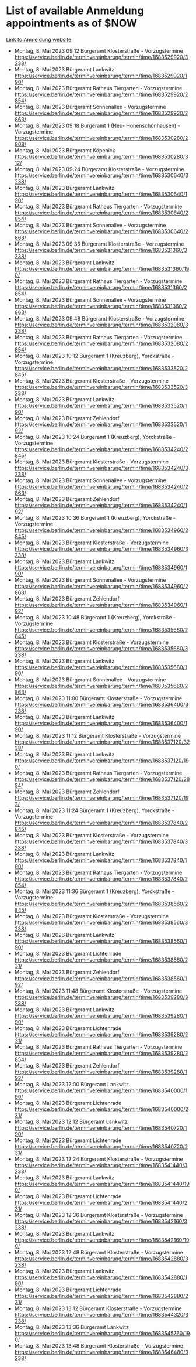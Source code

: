 # List of available Anmeldung appointments as of $NOW
[Link to Anmeldung website](https://service.berlin.de/terminvereinbarung/termin/tag.php?termin=1&anliegen[]=120686&dienstleisterlist=122210,122217,327316,122219,327312,122227,327314,122231,327346,122243,327348,122254,122252,329742,122260,329745,122262,329748,122271,327278,122273,327274,122277,327276,330436,122280,327294,122282,327290,122284,327292,122291,327270,122285,327266,122286,327264,122296,327268,150230,329760,122297,327286,122294,327284,122312,329763,122314,329775,122304,327330,122311,327334,122309,327332,317869,122281,327352,122279,329772,122283,122276,327324,122274,327326,122267,329766,122246,327318,122251,327320,122257,327322,122208,327298,122226,327300&herkunft=http%3A%2F%2Fservice.berlin.de%2Fdienstleistung%2F120686%2F)
- Montag, 8. Mai 2023 09:12 Bürgeramt Klosterstraße - Vorzugstermine https://service.berlin.de/terminvereinbarung/termin/time/1683529920/3238/
- Montag, 8. Mai 2023  Bürgeramt Lankwitz https://service.berlin.de/terminvereinbarung/termin/time/1683529920/190/
- Montag, 8. Mai 2023  Bürgeramt Rathaus Tiergarten - Vorzugstermine https://service.berlin.de/terminvereinbarung/termin/time/1683529920/2854/
- Montag, 8. Mai 2023  Bürgeramt Sonnenallee - Vorzugstermine https://service.berlin.de/terminvereinbarung/termin/time/1683529920/2863/
- Montag, 8. Mai 2023 09:18 Bürgeramt 1 (Neu- Hohenschönhausen) - Vorzugstermine https://service.berlin.de/terminvereinbarung/termin/time/1683530280/2908/
- Montag, 8. Mai 2023  Bürgeramt Köpenick https://service.berlin.de/terminvereinbarung/termin/time/1683530280/312/
- Montag, 8. Mai 2023 09:24 Bürgeramt Klosterstraße - Vorzugstermine https://service.berlin.de/terminvereinbarung/termin/time/1683530640/3238/
- Montag, 8. Mai 2023  Bürgeramt Lankwitz https://service.berlin.de/terminvereinbarung/termin/time/1683530640/190/
- Montag, 8. Mai 2023  Bürgeramt Rathaus Tiergarten - Vorzugstermine https://service.berlin.de/terminvereinbarung/termin/time/1683530640/2854/
- Montag, 8. Mai 2023  Bürgeramt Sonnenallee - Vorzugstermine https://service.berlin.de/terminvereinbarung/termin/time/1683530640/2863/
- Montag, 8. Mai 2023 09:36 Bürgeramt Klosterstraße - Vorzugstermine https://service.berlin.de/terminvereinbarung/termin/time/1683531360/3238/
- Montag, 8. Mai 2023  Bürgeramt Lankwitz https://service.berlin.de/terminvereinbarung/termin/time/1683531360/190/
- Montag, 8. Mai 2023  Bürgeramt Rathaus Tiergarten - Vorzugstermine https://service.berlin.de/terminvereinbarung/termin/time/1683531360/2854/
- Montag, 8. Mai 2023  Bürgeramt Sonnenallee - Vorzugstermine https://service.berlin.de/terminvereinbarung/termin/time/1683531360/2863/
- Montag, 8. Mai 2023 09:48 Bürgeramt Klosterstraße - Vorzugstermine https://service.berlin.de/terminvereinbarung/termin/time/1683532080/3238/
- Montag, 8. Mai 2023  Bürgeramt Rathaus Tiergarten - Vorzugstermine https://service.berlin.de/terminvereinbarung/termin/time/1683532080/2854/
- Montag, 8. Mai 2023 10:12 Bürgeramt 1 (Kreuzberg), Yorckstraße - Vorzugstermine https://service.berlin.de/terminvereinbarung/termin/time/1683533520/2845/
- Montag, 8. Mai 2023  Bürgeramt Klosterstraße - Vorzugstermine https://service.berlin.de/terminvereinbarung/termin/time/1683533520/3238/
- Montag, 8. Mai 2023  Bürgeramt Lankwitz https://service.berlin.de/terminvereinbarung/termin/time/1683533520/190/
- Montag, 8. Mai 2023  Bürgeramt Zehlendorf https://service.berlin.de/terminvereinbarung/termin/time/1683533520/192/
- Montag, 8. Mai 2023 10:24 Bürgeramt 1 (Kreuzberg), Yorckstraße - Vorzugstermine https://service.berlin.de/terminvereinbarung/termin/time/1683534240/2845/
- Montag, 8. Mai 2023  Bürgeramt Klosterstraße - Vorzugstermine https://service.berlin.de/terminvereinbarung/termin/time/1683534240/3238/
- Montag, 8. Mai 2023  Bürgeramt Sonnenallee - Vorzugstermine https://service.berlin.de/terminvereinbarung/termin/time/1683534240/2863/
- Montag, 8. Mai 2023  Bürgeramt Zehlendorf https://service.berlin.de/terminvereinbarung/termin/time/1683534240/192/
- Montag, 8. Mai 2023 10:36 Bürgeramt 1 (Kreuzberg), Yorckstraße - Vorzugstermine https://service.berlin.de/terminvereinbarung/termin/time/1683534960/2845/
- Montag, 8. Mai 2023  Bürgeramt Klosterstraße - Vorzugstermine https://service.berlin.de/terminvereinbarung/termin/time/1683534960/3238/
- Montag, 8. Mai 2023  Bürgeramt Lankwitz https://service.berlin.de/terminvereinbarung/termin/time/1683534960/190/
- Montag, 8. Mai 2023  Bürgeramt Sonnenallee - Vorzugstermine https://service.berlin.de/terminvereinbarung/termin/time/1683534960/2863/
- Montag, 8. Mai 2023  Bürgeramt Zehlendorf https://service.berlin.de/terminvereinbarung/termin/time/1683534960/192/
- Montag, 8. Mai 2023 10:48 Bürgeramt 1 (Kreuzberg), Yorckstraße - Vorzugstermine https://service.berlin.de/terminvereinbarung/termin/time/1683535680/2845/
- Montag, 8. Mai 2023  Bürgeramt Klosterstraße - Vorzugstermine https://service.berlin.de/terminvereinbarung/termin/time/1683535680/3238/
- Montag, 8. Mai 2023  Bürgeramt Lankwitz https://service.berlin.de/terminvereinbarung/termin/time/1683535680/190/
- Montag, 8. Mai 2023  Bürgeramt Sonnenallee - Vorzugstermine https://service.berlin.de/terminvereinbarung/termin/time/1683535680/2863/
- Montag, 8. Mai 2023 11:00 Bürgeramt Klosterstraße - Vorzugstermine https://service.berlin.de/terminvereinbarung/termin/time/1683536400/3238/
- Montag, 8. Mai 2023  Bürgeramt Lankwitz https://service.berlin.de/terminvereinbarung/termin/time/1683536400/190/
- Montag, 8. Mai 2023 11:12 Bürgeramt Klosterstraße - Vorzugstermine https://service.berlin.de/terminvereinbarung/termin/time/1683537120/3238/
- Montag, 8. Mai 2023  Bürgeramt Lankwitz https://service.berlin.de/terminvereinbarung/termin/time/1683537120/190/
- Montag, 8. Mai 2023  Bürgeramt Rathaus Tiergarten - Vorzugstermine https://service.berlin.de/terminvereinbarung/termin/time/1683537120/2854/
- Montag, 8. Mai 2023  Bürgeramt Zehlendorf https://service.berlin.de/terminvereinbarung/termin/time/1683537120/192/
- Montag, 8. Mai 2023 11:24 Bürgeramt 1 (Kreuzberg), Yorckstraße - Vorzugstermine https://service.berlin.de/terminvereinbarung/termin/time/1683537840/2845/
- Montag, 8. Mai 2023  Bürgeramt Klosterstraße - Vorzugstermine https://service.berlin.de/terminvereinbarung/termin/time/1683537840/3238/
- Montag, 8. Mai 2023  Bürgeramt Lankwitz https://service.berlin.de/terminvereinbarung/termin/time/1683537840/190/
- Montag, 8. Mai 2023  Bürgeramt Rathaus Tiergarten - Vorzugstermine https://service.berlin.de/terminvereinbarung/termin/time/1683537840/2854/
- Montag, 8. Mai 2023 11:36 Bürgeramt 1 (Kreuzberg), Yorckstraße - Vorzugstermine https://service.berlin.de/terminvereinbarung/termin/time/1683538560/2845/
- Montag, 8. Mai 2023  Bürgeramt Klosterstraße - Vorzugstermine https://service.berlin.de/terminvereinbarung/termin/time/1683538560/3238/
- Montag, 8. Mai 2023  Bürgeramt Lankwitz https://service.berlin.de/terminvereinbarung/termin/time/1683538560/190/
- Montag, 8. Mai 2023  Bürgeramt Lichtenrade https://service.berlin.de/terminvereinbarung/termin/time/1683538560/231/
- Montag, 8. Mai 2023  Bürgeramt Zehlendorf https://service.berlin.de/terminvereinbarung/termin/time/1683538560/192/
- Montag, 8. Mai 2023 11:48 Bürgeramt Klosterstraße - Vorzugstermine https://service.berlin.de/terminvereinbarung/termin/time/1683539280/3238/
- Montag, 8. Mai 2023  Bürgeramt Lankwitz https://service.berlin.de/terminvereinbarung/termin/time/1683539280/190/
- Montag, 8. Mai 2023  Bürgeramt Lichtenrade https://service.berlin.de/terminvereinbarung/termin/time/1683539280/231/
- Montag, 8. Mai 2023  Bürgeramt Rathaus Tiergarten - Vorzugstermine https://service.berlin.de/terminvereinbarung/termin/time/1683539280/2854/
- Montag, 8. Mai 2023  Bürgeramt Zehlendorf https://service.berlin.de/terminvereinbarung/termin/time/1683539280/192/
- Montag, 8. Mai 2023 12:00 Bürgeramt Lankwitz https://service.berlin.de/terminvereinbarung/termin/time/1683540000/190/
- Montag, 8. Mai 2023  Bürgeramt Lichtenrade https://service.berlin.de/terminvereinbarung/termin/time/1683540000/231/
- Montag, 8. Mai 2023 12:12 Bürgeramt Lankwitz https://service.berlin.de/terminvereinbarung/termin/time/1683540720/190/
- Montag, 8. Mai 2023  Bürgeramt Lichtenrade https://service.berlin.de/terminvereinbarung/termin/time/1683540720/231/
- Montag, 8. Mai 2023 12:24 Bürgeramt Klosterstraße - Vorzugstermine https://service.berlin.de/terminvereinbarung/termin/time/1683541440/3238/
- Montag, 8. Mai 2023  Bürgeramt Lankwitz https://service.berlin.de/terminvereinbarung/termin/time/1683541440/190/
- Montag, 8. Mai 2023  Bürgeramt Lichtenrade https://service.berlin.de/terminvereinbarung/termin/time/1683541440/231/
- Montag, 8. Mai 2023 12:36 Bürgeramt Klosterstraße - Vorzugstermine https://service.berlin.de/terminvereinbarung/termin/time/1683542160/3238/
- Montag, 8. Mai 2023  Bürgeramt Lankwitz https://service.berlin.de/terminvereinbarung/termin/time/1683542160/190/
- Montag, 8. Mai 2023 12:48 Bürgeramt Klosterstraße - Vorzugstermine https://service.berlin.de/terminvereinbarung/termin/time/1683542880/3238/
- Montag, 8. Mai 2023  Bürgeramt Lankwitz https://service.berlin.de/terminvereinbarung/termin/time/1683542880/190/
- Montag, 8. Mai 2023  Bürgeramt Lichtenrade https://service.berlin.de/terminvereinbarung/termin/time/1683542880/231/
- Montag, 8. Mai 2023 13:12 Bürgeramt Klosterstraße - Vorzugstermine https://service.berlin.de/terminvereinbarung/termin/time/1683544320/3238/
- Montag, 8. Mai 2023 13:36 Bürgeramt Lankwitz https://service.berlin.de/terminvereinbarung/termin/time/1683545760/190/
- Montag, 8. Mai 2023 13:48 Bürgeramt Klosterstraße - Vorzugstermine https://service.berlin.de/terminvereinbarung/termin/time/1683546480/3238/
